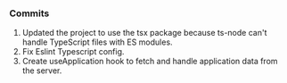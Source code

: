 ### Commits

1. Updated the project to use the tsx package because ts-node can't handle TypeScript files with ES modules.
2. Fix Eslint Typescript config.
3. Create useApplication hook to fetch and handle application data from the server.
